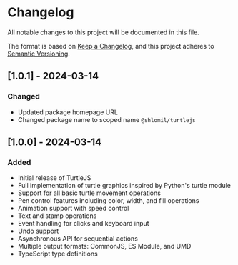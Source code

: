 # Changelog

All notable changes to this project will be documented in this file.

The format is based on [Keep a Changelog](https://keepachangelog.com/en/1.0.0/),
and this project adheres to [Semantic Versioning](https://semver.org/spec/v2.0.0.html).

## [1.0.1] - 2024-03-14

### Changed
- Updated package homepage URL
- Changed package name to scoped name `@shlomil/turtlejs`

## [1.0.0] - 2024-03-14

### Added
- Initial release of TurtleJS
- Full implementation of turtle graphics inspired by Python's turtle module
- Support for all basic turtle movement operations
- Pen control features including color, width, and fill operations
- Animation support with speed control
- Text and stamp operations
- Event handling for clicks and keyboard input
- Undo support
- Asynchronous API for sequential actions
- Multiple output formats: CommonJS, ES Module, and UMD
- TypeScript type definitions 